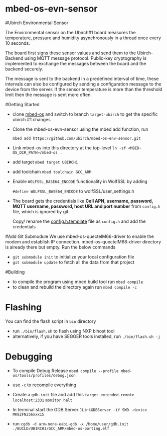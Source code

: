 # mbed-os-evn-sensor
#Ubirch Environmental Sensor

The Environmental sensor on the Ubirch#1 board measures the temperature, pressure and humidity asynchronously in a thread once every 10 seconds.

The board first signs these sensor values and send them to the Ubirch-Backend using MQTT message protocol.
Public-key cryptography is implemented to exchange the messages between the board and the backend securely.

The message is sent to the backend in a predefined interval of time, these intervals can also be configured by sending a configuration message to the device from the server. 
If the sensor temperature is more than the threshold limit then the message is sent more often.

#Getting Started
- clone [mbed-os](https://github.com/ARMmbed/mbed-os.git) and switch to branch `target-ubirch` to get the specific ubirch #1 changes
- Clone the mbed-os-evn-sensor using the mbed add <URL> function, run 

  `mbed add https://github.com/ubirch/mbed-os-env-sensor.git`
- Link mbed-os into this directory at the top-level
`ln -sf <MBED-OS_DIR_PATH>/mbed-os .`
- add target `mbed target UBIRCH1`
- add toolchain `mbed toolchain GCC_ARM`
- Enable `WOLFSSL_BASE64_ENCODE` functionality in WolfSSL by adding 

  `#define WOLFSSL_BASE64_ENCODE` to wolfSSL/user_settings.h
- The board gets the credentials like **Cell APN, username, password, MQTT username, password, host URL and port number** from `config.h` file, which is ignored by git.
 
   Copy/ rename the [config.h.template](https://github.com/ubirch/mbed-os-env-sensor/blob/master/config.h.template) file as `config.h` and add the credentials 

#Add Git Submodule
We use mbed-os-quectelM66-driver to enable the modem and establish IP connection. 
mbed-os-quectelM66-driver directory is already there but empty. Run the below commands
- `git submodule init` to initialize your local configuration file
- `git submodule update`  to fetch all the data from that project

#Building
- to compile the program using mbed build tool run `mbed compile`
- to clean and rebuild the directory again run `mbed compile -c`

# Flashing
You can find the flash script in `bin` directory
- run `./bin/flash.sh` to flash using NXP blhost tool
- alternatively, if you have SEGGER tools installed, run `./bin/flash.sh -j`

# Debugging
- To compile Debug Release
`mbed compile --profile mbed-os/tools/profiles/debug.json`
- use `-c` to recompile everything
- Create a `gdb.init` file and add this
`target extended-remote localhost:2331`
`monitor halt`

- In terminal start the GDB Server
`JLinkGDBServer -if SWD -device MK82FN256xxx15`
- run `cgdb -d arm-none-eabi-gdb -x /home/user/gdb.init ./BUILD/UBIRCH1/GCC_ARM/mbed-os-porting.elf`
